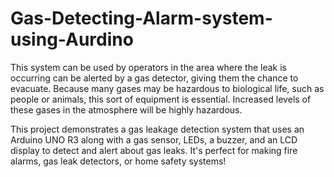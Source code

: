 # Gas-Detecting-Alarm-system-using-Aurdino

This system can be used by operators in the area where the leak is occurring can be alerted by a gas detector, giving them the chance to evacuate. Because many gases may be hazardous to biological life, such as people or animals, this sort of equipment is essential. Increased levels of these gases in the atmosphere will be highly hazardous. 

This project demonstrates a gas leakage detection system that uses an Arduino UNO R3 along with a gas sensor, LEDs, a buzzer, and an LCD display to detect and alert about gas leaks. 
It's perfect for making fire alarms, gas leak detectors, or home safety systems! 
